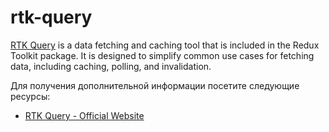 # rtk-query

[RTK Query](https://redux-toolkit.js.org/rtk-query/overview) is a data fetching and caching tool that is included in the Redux Toolkit package. It is designed to simplify common use cases for fetching data, including caching, polling, and invalidation.

Для получения дополнительной информации посетите следующие ресурсы:

- [RTK Query - Official Website](https://redux-toolkit.js.org/rtk-query/overview)
